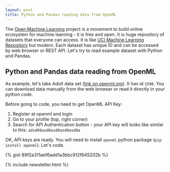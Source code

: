 ```yaml
---
layout: post
title: Python and Pandas reading data from OpenML
---
```


The [Open Machine Learning](https://www.openml.org/) project is a movement to build online ecosystem for machine learning - it is free and open. It is huge repository of datasets that everyone can access. It is like [UCI Machine Learning Repository](https://archive.ics.uci.edu/ml/index.php) but modern. Each dataset has unique ID and can be accessed by web browser or REST API. Let's try to read example dataset with Python and Pandas.

## Python and Pandas data reading from OpenML

As example, let's take _Adult_ data set ([link on openml.org](https://www.openml.org/d/1590)). It has id `1590`. You can download data manually from the web browser or read it directly in your python code.

Before going to code, you need to get OpenML API Key:

1. Register at openml and login
2. Go to your profile (top, right corner)
3. Search for API Authentication button - your API key will looks like similar to this: `adsd09asd0asd0asd0asd0a`

OK, API keys are ready. You will need to install `openml` python package (`pip install openml`). Let's code.

{% gist 89f2a311aef6add1a3bbc912f645202b %}

{% include newsletter.html %}
